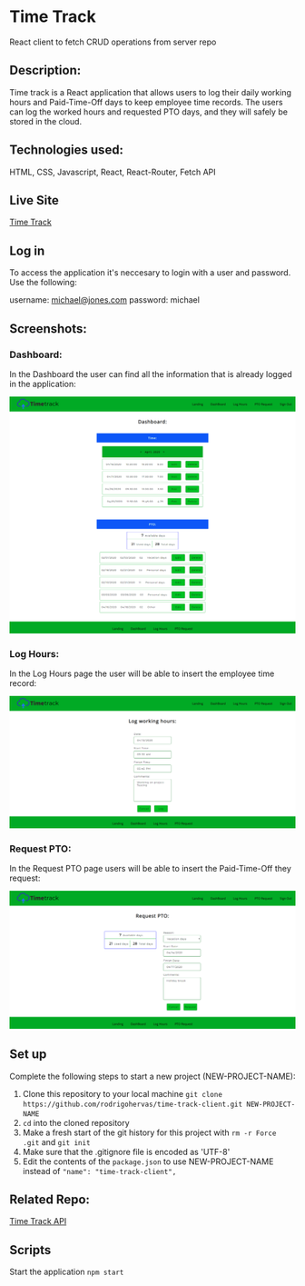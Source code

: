 # Time Track

React client to fetch CRUD operations from server repo


## Description: 

Time track is a React application that allows users to log their daily working hours and Paid-Time-Off days to keep employee time records. The users can log the worked hours and requested PTO days, and they will safely be stored in the cloud.


## Technologies used: 

HTML, CSS, Javascript, React, React-Router, Fetch API


## Live Site

[Time Track](https://timetrack.now.sh/)


## Log in

To access the application it's neccesary to login with a user and password. Use the following:

username: michael@jones.com
password: michael


## Screenshots:

### Dashboard:

In the Dashboard the user can find all the information that is already logged in the application:

![Time Track Dashboard Page screenshot](./public/images/dashboard-page-xl.png)

### Log Hours:

In the Log Hours page the user will be able to insert the employee time record:

![Time Track Log Hours Page screenshot](./public/images/log-hours-page-xl.png)

### Request PTO:

In the Request PTO page users will be able to insert the Paid-Time-Off they request:

![Time Track Request PTO Page screenshot](./public/images/request-pto-page-xl.png)


## Set up

Complete the following steps to start a new project (NEW-PROJECT-NAME):

1. Clone this repository to your local machine `git clone https://github.com/rodrigohervas/time-track-client.git NEW-PROJECT-NAME`
2. `cd` into the cloned repository
3. Make a fresh start of the git history for this project with `rm -r Force .git` and `git init`
4. Make sure that the .gitignore file is encoded as 'UTF-8'
5. Edit the contents of the `package.json` to use NEW-PROJECT-NAME instead of `"name": "time-track-client",`


## Related Repo:

[Time Track API](https://github.com/rodrigohervas/time-track-api)


## Scripts

Start the application `npm start`
